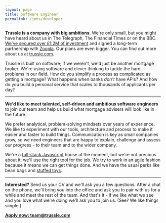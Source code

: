 ```yaml
---
layout: page
title: Software Engineer
permalink: /jobs/developer
---
```


**Trussle is a company with big ambitions.** We're only small, but you might have heard about us in The Telegraph, The Financial Times or on the BBC. [We've secured over £1.2M of investment](http://techcrunch.com/2016/02/06/trussle/) and signed a long-term partnership with [Zoopla](http://www.zpg.co.uk/media/news-releases/zoopla-property-group-invests-leading-uk-proptech-start-ups). Our plans are even bigger. You can find out more about us at [trussle.com](trussle.com).

Trussle is built on software; if we weren't, we'd just be another mortgage broker. We're using software and clever thinking to tackle the hard problems in our field. How do you simplify a process as complicated as getting a mortgage? What happens when banks *don't* have APIs? And how do you build a personal service that scales to thousands of applicants per day?

---

**We'd like to meet talented, self-driven and ambitious software engineers** to join our team and help us build what mortgage advisers will look like in the future.

We prefer analytical, problem-solving mindsets over years of experience. We like to experiment with our tools, architecture and process to make it easier and faster to build things. Communication is key as small companies grow, so we need engineers that are happy to explain, challenge and assess our progress - to their team and to the wider company.

We're a [full-stack Javascript](http://stackshare.io/trussle/trussle) house at the moment, but we're not precious about it: we'll use the right tool for the job. We try to work in an [agile](http://www.agilemanifesto.org/) fashion because it means we can get things done. And we have the usual perks like bean bags and [stuffed toys](/2016/06/08/emergency).

---

**Interested?** Send us your CV and we'll ask you a few questions. After a chat on the phone, we'll bring you into the office and ask you to pair with us for a while and meet the rest of the team. And that's it - if we like what we see and you love what we're doing we'll ask you to join us. (See? We like things simple.)

[**Apply now: team@trussle.com**](mailto:team@trussle.com)
